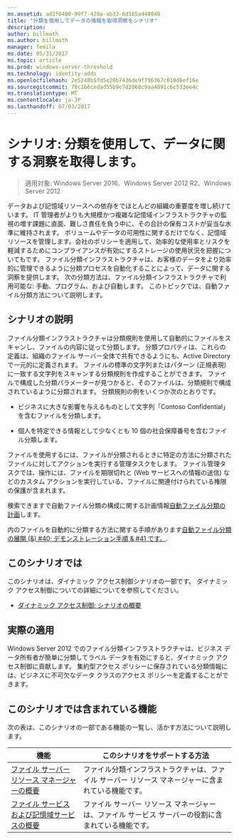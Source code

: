 ```yaml
---
ms.assetid: ad3f0480-99f7-428a-ab33-6d165a440840
title: "分類を使用してデータの情報を取得洞察をシナリオ"
description: 
author: billmath
ms.author: billmath
manager: femila
ms.date: 05/31/2017
ms.topic: article
ms.prod: windows-server-threshold
ms.technology: identity-adds
ms.openlocfilehash: 2e5248b5fd5e20b7436de9f796367c018d8ef16e
ms.sourcegitcommit: 70c1b6cedad55b9c7d2068c9aa4891c6c533ee4c
ms.translationtype: MT
ms.contentlocale: ja-JP
ms.lasthandoff: 07/03/2017
---
```

# <a name="scenario-get-insight-into-your-data-by-using-classification"></a>シナリオ: 分類を使用して、データに関する洞察を取得します。

>適用対象: Windows Server 2016、Windows Server 2012 R2、Windows Server 2012

データおよび記憶域リソースへの依存をでほとんどの組織の重要度を増し続けています。 IT 管理者がよりも大規模かつ複雑な記憶域インフラストラクチャの監視の増す課題に直面、難しさ責任を負う中に、その合計の保有コストが妥当な水準に維持されます。 ボリュームやデータの可用性に関するだけでなく、記憶域リソースを管理します。会社のポリシーを適用して、効率的な使用率とリスクを軽減するためにコンプライアンスが有効にするストレージの使用状況を把握についてもです。 ファイル分類インフラストラクチャは、お客様のデータをより効率的に管理できるように分類プロセスを自動化することによって、データに関する洞察を提供します。 次の分類方法は、ファイル分類インフラストラクチャで利用可能な: 手動、プログラム、および自動します。 このトピックでは、自動ファイル分類方法について説明します。  
  
## <a name="BKMK_OVER"></a>シナリオの説明  
ファイル分類インフラストラクチャは分類規則を使用して自動的にファイルをスキャンし、ファイルの内容に従って分類します。 分類プロパティは、これらの定義は、組織のファイル サーバー全体で共有できるようにも、Active Directory で一元的に定義されます。 ファイルの標準の文字列またはパターン (正規表現) に一致する文字列をスキャンする分類規則を作成することができます。 ファイルで構成した分類パラメーターが見つかると、そのファイルは、分類規則で構成されているように分類されます。 分類規則の例をいくつか次のとおりです。  
  
-   ビジネスに大きな影響を与えるものとして文字列「Contoso Confidential」を含むファイルを分類します。  
  
-   個人を特定できる情報として少なくとも 10 個の社会保障番号を含むファイル分類します。  
  
ファイルを使用するには、ファイルが分類されるときに特定の方法に分類されたファイルに対してアクションを実行する管理タスクをします。 ファイル管理タスクでは、操作には、ファイルを期限切れと (Web サービスへの情報の送信) などのカスタム アクションを実行している、ファイルに関連付けられている権限の保護が含まれます。  
  
検索できますで自動ファイル分類の構成に関する計画情報[自動ファイル分類の計画](assetId:///e3c3bb4b-3034-42b7-b391-8ef5f5851955)します。  
  
内のファイルを自動的に分類する方法に関する手順があります[自動ファイル分類の展開 (&) #40; デモンストレーション手順 & #41 です。](Deploy-Automatic-File-Classification--Demonstration-Steps-.md).  
  
## <a name="in-this-scenario"></a>このシナリオでは  
このシナリオは、ダイナミック アクセス制御シナリオの一部です。 ダイナミック アクセス制御についての詳細についてを参照してください。  
  
-   [ダイナミック アクセス制御: シナリオの概要](Dynamic-Access-Control--Scenario-Overview.md)  
  
## <a name="BKMK_APP"></a>実際の適用  
Windows Server 2012 でのファイル分類インフラストラクチャは、ビジネス データ所有者が簡単に分類してラベル データを有効にすると、ダイナミック アクセス制御に貢献します。 集約型アクセス ポリシーに保存されている分類情報には、ビジネスに不可欠なデータ クラスのアクセス ポリシーを定義することができます。  
  
## <a name="BKMK_NEW"></a>このシナリオでは含まれている機能  
次の表は、このシナリオの一部である機能の一覧し、活かす方法について説明します。  
  
|機能|このシナリオをサポートする方法|  
|-----------|---------------------------------|  
|[ファイル サーバー リソース マネージャーの概要](https://technet.microsoft.com/library/hh831701.aspx)|ファイル分類インフラストラクチャは、ファイル サーバー リソース マネージャーに含まれている機能です。|  
|[ファイル サービスおよび記憶域サービスの概要](https://technet.microsoft.com/library/hh831487.aspx)|ファイル サーバー リソース マネージャーは、ファイル サービス サーバーの役割に含まれている機能です。|  
  


